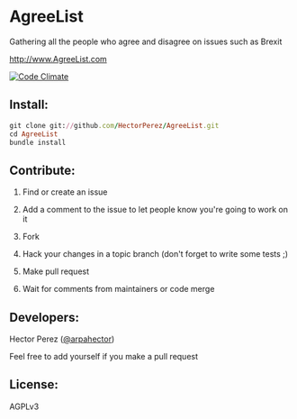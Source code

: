 AgreeList
=============
Gathering all the people who agree and disagree on issues such as Brexit

http://www.AgreeList.com

[![Code Climate](https://codeclimate.com/github/HectorPerez/AgreeList/badges/gpa.svg)](https://codeclimate.com/github/HectorPerez/AgreeList)

Install:
-------
```ruby
git clone git://github.com/HectorPerez/AgreeList.git
cd AgreeList
bundle install
```

Contribute:
--------
1. Find or create an issue

2. Add a comment to the issue to let people know you're going to work on it

3. Fork

4. Hack your changes in a topic branch (don't forget to write some tests ;)

5. Make pull request

6. Wait for comments from maintainers or code merge

Developers:
-------
Hector Perez ([@arpahector](https://twitter.com/arpahector))

Feel free to add yourself if you make a pull request

License:
-------
AGPLv3
